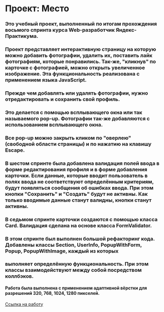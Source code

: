 # Проект: Место
### Это учебный проект, выполненный по итогам прохождения восьмого спринта курса Web-разработчик Яндекс-Практикума.
### Проект представляет интерактивную страницу на которую можно добавить фотографии, удалить их, поставить лайк фотографиям, которые понравились. Так-же, "кликнув" по карточке с фотографией, можно открыть увеличенное изображение. Эта функциональность реализована с применением языка JavaScript.
### Прежде чем добавлять или удалять фотографии, нужно отредактировать и сохранить свой профиль.
### Это делается с помощью всплывающего окна или так называемого pop-up. Фотографии так-же добавляются с использованием всплывающего окна.
### Все pop-up можно закрыть кликом по "оверлею"(свободной области страницы) и по нажатию на клавишу Escape.
### В шестом спринте была добавлена валидация полей ввода в форме редактирования профиля и в форме добавления карточки. Если данные, которые вводит пользователь в полях ввода не соответствуют определённым критериям, будут появляться сообщения об ошибках ввода. При этом кнопки "Сохранить" и "Создать" будут не активны. Как только вводимые данные станут валидны, кнопки станут активны.
### В седьмом спринте карточки создаются с помощью класса Card. Валидация сделана на основе класса FormValidator.
### В этом спринте был выполнен большой рефакторинг кода. Добавлены классы Section, UserInfo, PopupWithForm, Popup, PopupWithImage, каждый из которых
### выполняет определённую функциональность. При этом классы взаимодействуют между собой посредством коллбэков.
#### Работа была выполнена с применением адаптивной вёрстки для разрешений 320, 768, 1024, 1280 пикселей.


[Ссылка на работу](https://anatoly-air.github.io/mesto)
